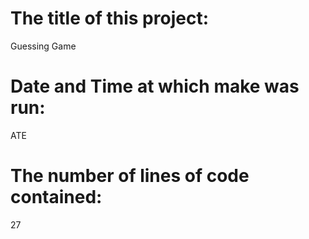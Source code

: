 # The title of this project:
Guessing Game
# Date and Time at which make was run:
ATE
# The number of lines of code contained:
27
